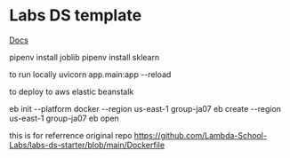 # Labs DS template

[Docs](https://docs.labs.lambdaschool.com/data-science/)


pipenv install joblib
pipenv install sklearn

to run locally
uvicorn app.main:app --reload

to deploy to aws elastic beanstalk

 eb init --platform docker --region us-east-1 group-ja07
 eb create --region us-east-1 group-ja07
 eb open


this is for referrence original repo
 https://github.com/Lambda-School-Labs/labs-ds-starter/blob/main/Dockerfile